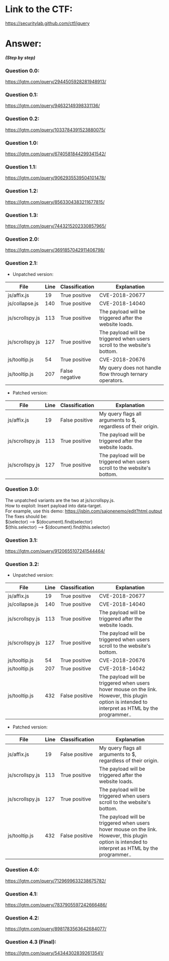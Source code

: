 # Link to the CTF:
https://securitylab.github.com/ctf/jquery
# Answer:
**_(Step by step)_**
### Question 0.0:
https://lgtm.com/query/2944505928281948913/
### Question 0.1:
https://lgtm.com/query/94632149398331136/
### Question 0.2:
https://lgtm.com/query/1033784391523880075/
### Question 1.0:
https://lgtm.com/query/6740581844299341542/
### Question 1.1:
https://lgtm.com/query/9062935539504101478/
### Question 1.2:
https://lgtm.com/query/8563304383211677815/
### Question 1.3:
https://lgtm.com/query/7443215202330857965/
### Question 2.0:
https://lgtm.com/query/3691857042911406798/
### Question 2.1:
* Unpatched version:

File | Line | Classification | Explanation
-----|------|----------------|------------
js/affix.js | 19 | True positive | CVE-2018-20677
js/collapse.js | 140 | True positive | CVE-2018-14040
js/scrollspy.js | 113 | True positive | The payload will be triggered after the website loads.
js/scrollspy.js | 127 | True positive | The payload will be triggered when users scroll to the website's bottom.
js/tooltip.js | 54 | True positive | CVE-2018-20676
js/tooltip.js | 207 | False negative | My query does not handle flow through ternary operators.

* Patched version:

File | Line | Classification | Explanation
-----|------|----------------|------------
js/affix.js | 19 | False positive | My query flags all arguments to $, regardless of their origin.
js/scrollspy.js | 113 | True positive | The payload will be triggered after the website loads.
js/scrollspy.js | 127 | True positive | The payload will be triggered when users scroll to the website's bottom.

### Question 3.0:
The unpatched variants are the two at js/scrollspy.js.  
How to exploit: Insert payload into data-target.  
For example, use this demo: https://jsbin.com/sajonenemo/edit?html,output  
The fixes should be:  
$(selector) --> $(document).find(selector)  
$(this.selector) --> $(document).find(this.selector)  
### Question 3.1:
https://lgtm.com/query/9120655107241544464/
### Question 3.2:
* Unpatched version:

File | Line | Classification | Explanation
-----|------|----------------|------------
js/affix.js | 19 | True positive | CVE-2018-20677
js/collapse.js | 140 | True positive | CVE-2018-14040
js/scrollspy.js | 113 | True positive | The payload will be triggered after the website loads.
js/scrollspy.js | 127 | True positive | The payload will be triggered when users scroll to the website's bottom.
js/tooltip.js | 54 | True positive | CVE-2018-20676
js/tooltip.js | 207 | True positive | CVE-2018-14042
js/tooltip.js | 432 | False positive | The payload will be triggered when users hover mouse on the link. However, this plugin option is intended to interpret as HTML by the programmer..

* Patched version:

File | Line | Classification | Explanation
-----|------|----------------|------------
js/affix.js | 19 | False positive | My query flags all arguments to $, regardless of their origin.
js/scrollspy.js | 113 | True positive | The payload will be triggered after the website loads.
js/scrollspy.js | 127 | True positive | The payload will be triggered when users scroll to the website's bottom.
js/tooltip.js | 432 | False positive | The payload will be triggered when users hover mouse on the link. However, this plugin option is intended to interpret as HTML by the programmer..

### Question 4.0:
https://lgtm.com/query/7129699633238675782/
### Question 4.1:
https://lgtm.com/query/7837905597242666486/
### Question 4.2:
https://lgtm.com/query/8981783563642684077/
### Question 4.3 (Final):
https://lgtm.com/query/543443028392613541/
